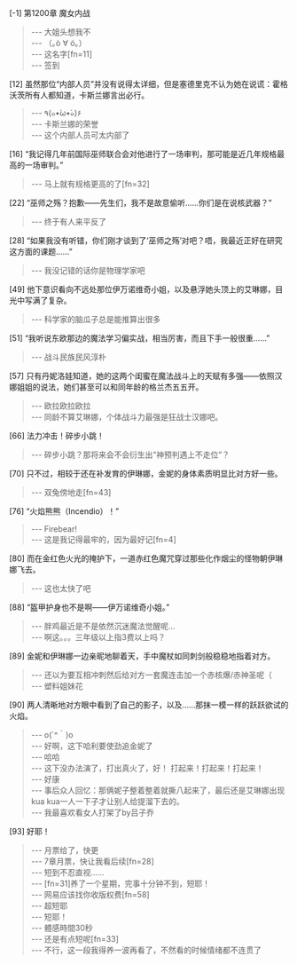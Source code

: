 
[-1] 第1200章 魔女内战
>--- 大姐头想我不<br>
>--- （｡ò ∀ ó｡）<br>
>--- 这名字[fn=11]<br>
>--- 签到<br>

[12] 虽然那位“内部人员”并没有说得太详细，但是塞德里克不认为她在说谎：霍格沃茨所有人都知道，卡斯兰娜言出必行。
>--- ٩(๑•̀ω•́๑)۶<br>
>--- 卡斯兰娜的荣誉<br>
>--- 这个内部人员可太内部了<br>

[16] “我记得几年前国际巫师联合会对他进行了一场审判，那可能是近几年规格最高的一场审判。”
>--- 马上就有规格更高的了[fn=32]<br>

[22] “巫师之殇？抱歉——先生们，我不是故意偷听……你们是在说核武器？”
>--- 终于有人来平反了<br>

[28] “如果我没有听错，你们刚才谈到了‘巫师之殇’对吧？唔，我最近正好在研究这方面的课题……”
>--- 我没记错的话你是物理学家吧<br>

[49] 他下意识看向不远处那位伊万诺维奇小姐，以及悬浮她头顶上的艾琳娜，目光中写满了复杂。
>--- 科学家的脑瓜子总是能推算出很多<br>

[51] “我听说东欧那边的魔法学习偏实战，相当厉害，而且下手一般很重……”
>--- 战斗民族民风淳朴<br>

[57] 只有丹妮洛娃知道，她的这两个闺蜜在魔法战斗上的天赋有多强——依照汉娜姐姐的说法，她们甚至可以和同年龄的格兰杰五五开。
>--- 欧拉欧拉欧拉<br>
>--- 同龄不算艾琳娜，个体战斗力最强是狂战士汉娜吧。<br>

[66] 法力冲击！碎步小跳！
>--- 碎步小跳？那将来会不会衍生出“神预判遇上不走位”？<br>

[70] 只不过，相较于还在补发育的伊琳娜，金妮的身体素质明显比对方好一些。
>--- 双兔傍地走[fn=43]<br>

[76] “火焰熊熊（Incendio）！”
>--- Firebear!<br>
>--- 这是我记得最牢的，因为最好记[fn=4]<br>

[80] 而在金红色火光的掩护下，一道赤红色魔咒穿过那些化作烟尘的怪物朝伊琳娜飞去。
>--- 这也太快了吧<br>

[88] “盔甲护身也不是啊——伊万诺维奇小姐。”
>--- 胖鸡最近是不是依然沉迷魔法觉醒呢…<br>
>--- 啊这。。。三年级以上指3费以上吗？<br>

[89] 金妮和伊琳娜一边亲昵地聊着天，手中魔杖如同刺剑般稳稳地指着对方。
>--- 还以为要互相冲刺然后给对方一套魔连击加一个赤核爆/赤神圣呢（<br>
>--- 塑料姐妹花<br>

[90] 两人清晰地对方眼中看到了自己的影子，以及……那抹一模一样的跃跃欲试的火焰。
>--- o(´^｀)o<br>
>--- 好啊，这下哈利要使劲追金妮了<br>
>--- 哈哈<br>
>--- 这下没办法演了，打出真火了，好！
打起来！打起来！打起来！<br>
>--- 好康<br>
>--- 事后众人回忆：那俩妮子整着整着就撕八起来了，最后还是艾琳娜出现kua kua一人一下子才让别人给提溜下去的。<br>
>--- 我最喜欢看女人打架了by吕子乔<br>

[93] 好耶！
>--- 月票给了，快更<br>
>--- 7章月票，快让我看后续[fn=28]<br>
>--- 短到不忍直视……<br>
>--- [fn=31]养了一个星期，完事十分钟不到，短耶！<br>
>--- 网易应该找你收版权费[fn=58]<br>
>--- 超短耶<br>
>--- 短耶！<br>
>--- 體感時間30秒<br>
>--- 还是有点短呢[fn=33]<br>
>--- 不行，这一段我得养一波再看了，不然看的时候情绪都不连贯了<br>
